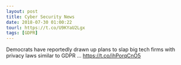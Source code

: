```yaml
---
layout: post
title: Cyber Security News
date: 2018-07-30 01:00:22
tourl: https://t.co/U9KYaU2Lgx
tags: [GDPR]
---
```

Democrats have reportedly drawn up plans to slap big tech firms with privacy laws similar to GDPR ... https://t.co/ihPorqCnO5